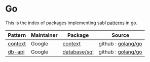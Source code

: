 # Go

This is the index of packages implementing sabl [patterns](../README.md#patterns) in go.

|Pattern|Maintainer|Package|Source|
|-|-|-|-|
|[context](./patterns/context.md)|Google|[context](https://pkg.go.dev/context)|github : [golang/go](https://github.com/golang/go/blob/master/src/context/context.go)|
|[db-api](./patterns/db-api.md)|Google|[database/sql](https://pkg.go.dev/database/sql)|github : [golang/go](https://github.com/golang/go/blob/master/src/database/sql/sql.go)|